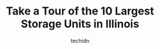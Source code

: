 ---
layout: ampstory
image: https://i0.wp.com/paketmu.com/wp-content/uploads/2023/06/public-storage-0-in-illinois-1686365459.jpeg?resize=640,853
author: techidn
featured: false
description: Explore the diverse Storage Unit scene in Illinois, home to an incredible selection of 10 establishments catering to every taste. Whether youre in search of iconic favorites or undiscovered
title: Take a Tour of the 10 Largest Storage Units in Illinois
cover:
   title: Take a Tour of the 10 Largest Storage Units in Illinois
   subtitle: RICKPATE
   background: https://paketmu.com/wp-content/uploads/2023/06/public-storage-0-in-illinois-1686365459.jpeg

pages: 
 - layout: thirds
   top: <h1>#1 Extra Space Storage</h1>
   bottom: "<p>Carla and Crystal both amazing to work with.  They are patient and took the time to go over all the unit sizes and prices. We are returning customers and always choose th</p>"
   background: https://paketmu.com/wp-content/uploads/2023/06/public-storage-1-in-illinois-1686365460.jpeg
   backgroundblur: true
 - layout: thirds
   top: <h1>#2 Devon Self Storage</h1>
   bottom: "<p>Devon self storage is the best storage facility my son and myself have ever rented.  My son was going through a divorce and needed a clean,safe and an economical storage </p>"
   background: https://paketmu.com/wp-content/uploads/2023/06/public-storage-2-in-illinois-1686365461.jpeg
   cta:
      link: https://paketmu.com/take-a-tour-of-the-10-largest-storage-units-in-illinois/
      text: Take a Tour of the 10 Largest Storage Units in Illinois
 - layout: thirds
   top: <h1>#3 Public Storage</h1>
   bottom: "<p>James the Property Attendant was very helpful, knowledgeable of the job, cares for the customers and has outstanding customer service. Recommend storing your goods at any</p>"
   background: https://paketmu.com/wp-content/uploads/2023/06/public-storage-3-in-illinois-1686365462.png
   cta:
      link: https://paketmu.com/take-a-tour-of-the-10-largest-storage-units-in-illinois/
      text: Take a Tour of the 10 Largest Storage Units in Illinois
 - layout: thirds
   top: <h1>#4 Public Storage</h1>
   bottom: "<p>184 US-30, Aurora, IL 60503, United States</p>"
   background: https://plus.unsplash.com/premium_photo-1664640458616-3c74f8cb4589?ixlib=rb-4.0.3&ixid=MnwxMjA3fDB8MHxwaG90by1wYWdlfHx8fGVufDB8fHx8&auto=format&fit=crop&w=640&h=853&q=80
   cta:
      link: https://paketmu.com/take-a-tour-of-the-10-largest-storage-units-in-illinois/
      text: Take a Tour of the 10 Largest Storage Units in Illinois
 - layout: thirds
   top: <h1>#5 US Storage Centers</h1>
   bottom: "<p>3510 Wilmette Ave, Wilmette, IL 60091, United States</p>"
   background: https://images.unsplash.com/photo-1547366785-564103df7e13?ixlib=rb-4.0.3&ixid=MnwxMjA3fDB8MHxwaG90by1wYWdlfHx8fGVufDB8fHx8&auto=format&fit=crop&w=640&h=853&q=80
   cta:
      link: https://paketmu.com/take-a-tour-of-the-10-largest-storage-units-in-illinois/
      text: Take a Tour of the 10 Largest Storage Units in Illinois
 - layout: thirds
   top: <h1>#6 U-Stor-It Pilsen/ University Village Self Storage</h1>
   bottom: "<p>1500 S Blue Island Ave, Chicago, IL 60608, United States</p>"
   background: https://images.unsplash.com/photo-1567095761054-7a02e69e5c43?ixlib=rb-4.0.3&ixid=MnwxMjA3fDB8MHxwaG90by1wYWdlfHx8fGVufDB8fHx8&auto=format&fit=crop&w=640&h=853&q=80
   cta:
      link: https://paketmu.com/take-a-tour-of-the-10-largest-storage-units-in-illinois/
      text: Take a Tour of the 10 Largest Storage Units in Illinois
 - layout: thirds
   top: <h1>#7 Infinite Self Storage - South Chicago Heights</h1>
   bottom: "<p>434 E Sauk Trail, South Chicago Heights, IL 60411, United States</p>"
   background: https://images.unsplash.com/photo-1618556658017-fd9c732d1360?ixlib=rb-4.0.3&ixid=MnwxMjA3fDB8MHxwaG90by1wYWdlfHx8fGVufDB8fHx8&auto=format&fit=crop&w=640&h=853&q=80
   cta:
      link: https://paketmu.com/take-a-tour-of-the-10-largest-storage-units-in-illinois/
      text: Take a Tour of the 10 Largest Storage Units in Illinois
 - layout: thirds
   middle: Continue reading...
   background: https://images.unsplash.com/photo-1527067829737-402993088e6b?ixlib=rb-4.0.3&ixid=MnwxMjA3fDB8MHxwaG90by1wYWdlfHx8fGVufDB8fHx8&auto=format&fit=crop&w=640&h=853&q=80
   cta:
      link: https://paketmu.com/take-a-tour-of-the-10-largest-storage-units-in-illinois/
      text: Take a Tour of the 10 Largest Storage Units in Illinois
      
---